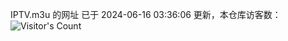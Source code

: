 IPTV.m3u 的网址 已于 2024-06-16 03:36:06 更新，本仓库访客数：![Visitor's Count](https://profile-counter.glitch.me/pxiptv_TV/count.svg)
